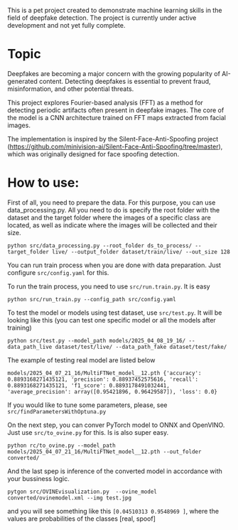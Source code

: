 This is a pet project created to demonstrate machine learning skills in the field of deepfake detection. The project is currently under active development and not yet fully complete.

Topic
=====

Deepfakes are becoming a major concern with the growing popularity of AI-generated content. Detecting deepfakes is essential to prevent fraud, misinformation, and other potential threats.

This project explores Fourier-based analysis (FFT) as a method for detecting periodic artifacts often present in deepfake images. The core of the model is a CNN architecture trained on FFT maps extracted from facial images.

The implementation is inspired by the Silent-Face-Anti-Spoofing project (https://github.com/minivision-ai/Silent-Face-Anti-Spoofing/tree/master), which was originally designed for face spoofing detection.


How to use:
===========

First of all, you need to prepare the data. For this purpose, you can use data_processing.py. All you need to do is specify the root folder with the dataset and the target folder where the images of a specific class are located, as well as indicate where the images will be collected and their size.

    python src/data_processing.py --root_folder ds_to_process/ --target_folder live/ --output_folder dataset/train/live/ --out_size 128

You can run train process when you are done with data preparation. Just configure `src/config.yaml` for this.

To run the train process, you need to use `src/run.train.py`. It is easy

    python src/run_train.py --config_path src/config.yaml

To test the model or models using test dataset, use `src/test.py`. It will be looking like this (you can test one specific model or all the models after training)

    python src/test.py --model_path models/2025_04_08_19_16/ --data_path_live dataset/test/live/ --data_path_fake dataset/test/fake/

The example of testing real model are listed below

`models/2025_04_07_21_16/MultiFTNet_model__12.pth
{'accuracy': 0.8893168271435121, 'precision': 0.88937452575616, 'recall': 0.8893168271435121, 'f1_score': 0.8893178491032441, 'average_precision': array([0.95421896, 0.96429587]), 'loss': 0.0}`

If you would like to tune some parameters, please, see `src/findParametersWithOptuna.py`

On the next step, you can conver PyTorch model to ONNX and OpenVINO. Just use `src/to_ovine.py` for this. Is is also super easy.

    python rc/to_ovine.py --model_path models/2025_04_07_21_16/MultiFTNet_model__12.pth --out_folder converted/

And the last spep is inference of the converted model in accordance with your bussiness logic.

    pytgon src/OVINEvisualization.py  --ovine_model converted/ovinemodel.xml --img test.jpg

and you will see something like this `[0.04510313 0.9548969 ]`, where the values are probabilities of the classes [real, spoof]